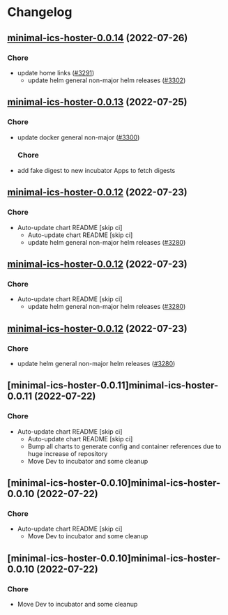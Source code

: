 # Changelog



## [minimal-ics-hoster-0.0.14](https://github.com/truecharts/apps/compare/minimal-ics-hoster-0.0.13...minimal-ics-hoster-0.0.14) (2022-07-26)

### Chore

- update home links ([#3291](https://github.com/truecharts/apps/issues/3291))
  - update helm general non-major helm releases ([#3302](https://github.com/truecharts/apps/issues/3302))




## [minimal-ics-hoster-0.0.13](https://github.com/truecharts/apps/compare/minimal-ics-hoster-0.0.12...minimal-ics-hoster-0.0.13) (2022-07-25)

### Chore

- update docker general non-major ([#3300](https://github.com/truecharts/apps/issues/3300))

  ### Chore

- add fake digest to new incubator Apps to fetch digests




## [minimal-ics-hoster-0.0.12](https://github.com/truecharts/apps/compare/minimal-ics-hoster-0.0.11...minimal-ics-hoster-0.0.12) (2022-07-23)

### Chore

- Auto-update chart README [skip ci]
  - Auto-update chart README [skip ci]
  - update helm general non-major helm releases ([#3280](https://github.com/truecharts/apps/issues/3280))




## [minimal-ics-hoster-0.0.12](https://github.com/truecharts/apps/compare/minimal-ics-hoster-0.0.11...minimal-ics-hoster-0.0.12) (2022-07-23)

### Chore

- Auto-update chart README [skip ci]
  - update helm general non-major helm releases ([#3280](https://github.com/truecharts/apps/issues/3280))




## [minimal-ics-hoster-0.0.12](https://github.com/truecharts/apps/compare/minimal-ics-hoster-0.0.11...minimal-ics-hoster-0.0.12) (2022-07-23)

### Chore

- update helm general non-major helm releases ([#3280](https://github.com/truecharts/apps/issues/3280))




## [minimal-ics-hoster-0.0.11]minimal-ics-hoster-0.0.11 (2022-07-22)

### Chore

- Auto-update chart README [skip ci]
  - Auto-update chart README [skip ci]
  - Bump all charts to generate config and container references due to huge increase of repository
  - Move Dev to incubator and some cleanup




## [minimal-ics-hoster-0.0.10]minimal-ics-hoster-0.0.10 (2022-07-22)

### Chore

- Auto-update chart README [skip ci]
  - Move Dev to incubator and some cleanup




## [minimal-ics-hoster-0.0.10]minimal-ics-hoster-0.0.10 (2022-07-22)

### Chore

- Move Dev to incubator and some cleanup
